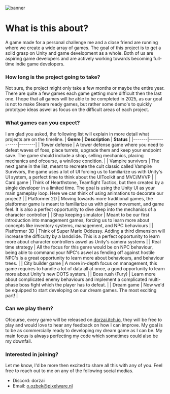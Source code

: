 ![banner](https://github.com/user-attachments/assets/bdf94e71-2c1a-4455-b86f-356eafe457f5)
# What is this about?
A game made for a personal challenge me and a close friend are running where we create a wide array of games. The goal of this project is to get a solid grasp on Unity and game development as a whole. Both of us are aspiring game developers and are actively working towards becoming full-time indie game developers. 

### How long is the project going to take?
Not sure, the project might only take a few months or maybe the entire year. There are quite a few games each game getting more difficult then the last one. I hope that all games will be able to be completed in 2025, as our goal is not to make Steam ready games, but rather some demo's to quickly prototype ideas aswel as focus on the difficult areas of each project.

### What games can you expect?
I am glad you asked, the following list will explain in more detail what projects are on the timeline. 
| **Genre** | **Description** | **Status** |
|-------|-------------|--------|
| Tower defense | A tower defense game where you need to defeat waves of foes, place turrets, upgrade them and keep your endpoint save. The game should include a shop, selling mechanics, placing mechanics and ofcourse, a win/lose condition. | 
| Vampire survivors | The next game in the list, meant to recreate the cult classic called Vampire Survivors, the game uses a lot of UI forcing us to familiarize us with Unity's UI system, a perfect time to think about the UIToolkit and MVC/MVVP | 
| Card game | Think of Hearthstone, Teamfight Tactics, but then created by a single developer in a limited time. The goal is using the Unity UI as your main gameplay loop. Here we can think of using animations to decorate our project! | 
| Platformer 2D | Moving towards more traditional games, the platformer game is meant to familiarize us with player movement, and game feel. It is also a perfect opportunity to dive deep into the mechanics of a character controller | 
| Shop keeping simulator | Meant to be our first introduction into management games, forcing us to learn more about concepts like inventory systems, management, and NPC behaviours | 
| Platformer 3D | Think of Super Mario Oddessy. Adding a third dimension will increase the difficulty by a landslide. This is a perfect opportunity to learn more about character controllers aswel as Unity's camera systems | 
| Real time strategy | All the focus for this genre would be on NPC behaviour, being able to command your NPC's aswel as fending off against hostile NPC's is a great opportunity to learn more about behaviours, and behaviour trees. |
| City builder game | A more in-depth focus on management, this game requires to handle a lot of data all at once, a good opportunity to learn more about Unity's new DOTS system. | 
| Boss rush (Fury) | Learn more about complicated enemy behaviours and implement a complicated multi-phase boss fight which the player has to defeat. | 
| Dream game | Now we'd be equipped to start developing on our dream games. The most exciting part! | 

### Can we play them?
Ofcourse, every game will be released on [dorzai.itch.io](https://dorzai.itch.io/), they will be free to play and would love to hear any feedback on how I can improve. My goal is to be as commercially ready to developing my dream game as I can be. My main focus is always perfecting my code which sometimes could also be my downfall.

### Interested in joining?
Let me know, I'd be more then excited to share all this with any of you. Feel free to reach out to me on any of the following social medias.
* Discord: dorzai
* Email: o.ozbek@pixelware.nl
